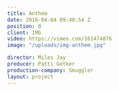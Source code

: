 ```yaml
---
title: Anthem
date: 2016-04-04 09:48:54 Z
position: 0
client: IMG
video: https://vimeo.com/161474876
image: "/uploads/img-anthem.jpg"

director: Miles Jay
producer: Patti Getker
production-company: Smuggler
layout: project
---
```


